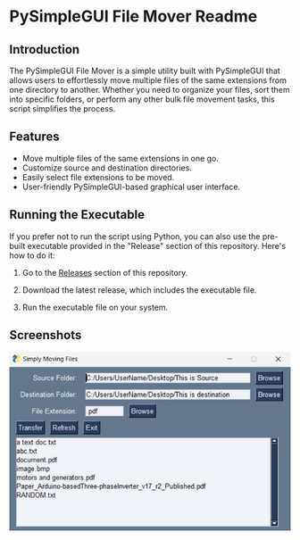 # PySimpleGUI File Mover Readme
## Introduction

The PySimpleGUI File Mover is a simple utility built with PySimpleGUI that allows users to effortlessly move multiple files of the same extensions from one directory to another. Whether you need to organize your files, sort them into specific folders, or perform any other bulk file movement tasks, this script simplifies the process.

## Features

- Move multiple files of the same extensions in one go.
- Customize source and destination directories.
- Easily select file extensions to be moved.
- User-friendly PySimpleGUI-based graphical user interface.

## Running the Executable

If you prefer not to run the script using Python, you can also use the pre-built executable provided in the "Release" section of this repository. Here's how to do it:

1. Go to the [Releases]([https://github.com/yourusername/file-mover/releases](https://github.com/LibertyKapungu/PySimpleGUI-File-Mover/releases)) section of this repository.

2. Download the latest release, which includes the executable file.

3. Run the executable file on your system.

## Screenshots

![Main Program Screenshot](screenshots/file_mover.png)

